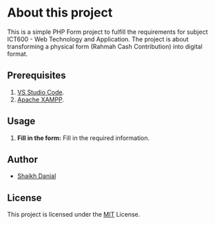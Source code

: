
# About this project
This is a simple PHP Form project to fulfill the requirements for subject ICT600 - Web Technology and Application. The project is about transforming a physical form (Rahmah Cash Contribution) into digital format.


## Prerequisites
1. [VS Studio Code](https://code.visualstudio.com/).
2. [Apache XAMPP](https://www.apachefriends.org/).


## Usage
1. **Fill in the form:** Fill in the required information.


## Author
- [Shaikh Danial](https://github.com/shaikhdanialsah)
## License
This project is licensed under the [MIT](https://choosealicense.com/licenses/mit/) License.
